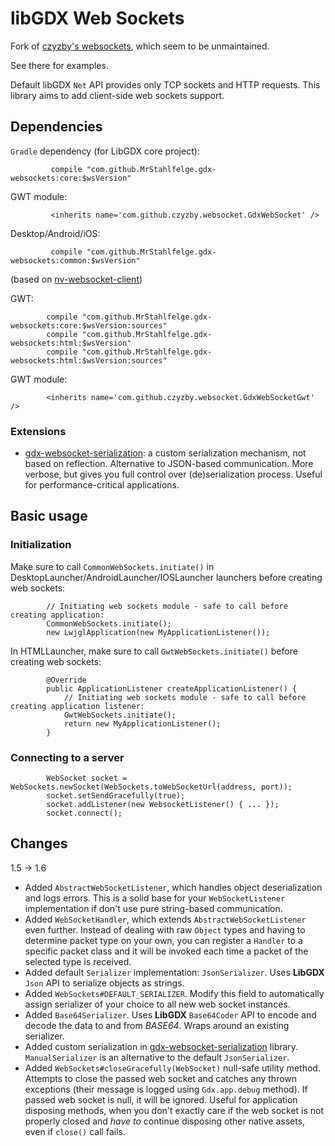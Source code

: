 # libGDX Web Sockets

Fork of [czyzby's websockets](https://github.com/czyzby/gdx-lml/tree/master/websocket), which seem to be unmaintained.

See there for examples.

Default libGDX `Net` API provides only TCP sockets and HTTP requests. This library aims to add client-side web sockets support.

## Dependencies
`Gradle` dependency (for LibGDX core project):
```
         compile "com.github.MrStahlfelge.gdx-websockets:core:$wsVersion"
```

GWT module:
```
         <inherits name='com.github.czyzby.websocket.GdxWebSocket' />
```

Desktop/Android/iOS:
```
         compile "com.github.MrStahlfelge.gdx-websockets:common:$wsVersion"
```

(based on [nv-websocket-client](https://github.com/TakahikoKawasaki/nv-websocket-client))

GWT:
```
        compile "com.github.MrStahlfelge.gdx-websockets:core:$wsVersion:sources"
        compile "com.github.MrStahlfelge.gdx-websockets:html:$wsVersion"
        compile "com.github.MrStahlfelge.gdx-websockets:html:$wsVersion:sources"
```

GWT module:
```
        <inherits name='com.github.czyzby.websocket.GdxWebSocketGwt' />
```

### Extensions

- [gdx-websocket-serialization](master/serialization): a custom serialization mechanism, not based on reflection. Alternative to JSON-based communication. More verbose, but gives you full control over (de)serialization process. Useful for performance-critical applications.

## Basic usage

### Initialization

Make sure to call `CommonWebSockets.initiate()` in DesktopLauncher/AndroidLauncher/IOSLauncher launchers before creating web sockets:
```
        // Initiating web sockets module - safe to call before creating application:
        CommonWebSockets.initiate();
        new LwjglApplication(new MyApplicationListener());
```

In HTMLLauncher, make sure to call `GwtWebSockets.initiate()` before creating web sockets:
```
        @Override
        public ApplicationListener createApplicationListener() {
            // Initiating web sockets module - safe to call before creating application listener:
            GwtWebSockets.initiate();
            return new MyApplicationListener();
        }
```

### Connecting to a server

```
        WebSocket socket = WebSockets.newSocket(WebSockets.toWebSocketUrl(address, port));
        socket.setSendGracefully(true);
        socket.addListener(new WebsocketListener() { ... });
        socket.connect();
```

## Changes

1.5 -> 1.6

- Added `AbstractWebSocketListener`, which handles object deserialization and logs errors. This is a solid base for your `WebSocketListener` implementation if don't use pure string-based communication. 
- Added `WebSocketHandler`, which extends `AbstractWebSocketListener` even further. Instead of dealing with raw `Object` types and having to determine packet type on your own, you can register a `Handler` to a specific packet class and it will be invoked each time a packet of the selected type is received.
- Added default `Serializer` implementation: `JsonSerializer`. Uses **LibGDX** `Json` API to serialize objects as strings.
- Added `WebSockets#DEFAULT_SERIALIZER`. Modify this field to automatically assign serializer of your choice to all new web socket instances.
- Added `Base64Serializer`. Uses **LibGDX** `Base64Coder` API to encode and decode the data to and from *BASE64*. Wraps around an existing serializer.
- Added custom serialization in [gdx-websocket-serialization](natives/serialization) library. `ManualSerializer` is an alternative to the default `JsonSerializer`.
- Added `WebSockets#closeGracefully(WebSocket)` null-safe utility method. Attempts to close the passed web socket and catches any thrown exceptions (their message is logged using `Gdx.app.debug` method). If passed web socket is null, it will be ignored. Useful for application disposing methods, when you don't exactly care if the web socket is not properly closed and *have to* continue disposing other native assets, even if `close()` call fails.
